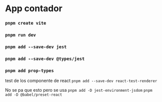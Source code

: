 # App contador

### `pnpm create vite`

### `pnpm run dev `

### `pnpm add --save-dev jest`

### `pnpm add --save-dev @types/jest`

### `pnpm add prop-types`

test de los componente de react
`pnpm add --save-dev react-test-renderer`

No se pa que esto pero se usa
`pnpm add -D jest-environment-jsdom`
`pnpm add -D @babel/preset-react`
